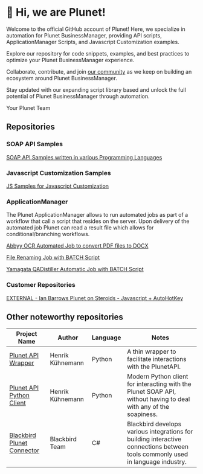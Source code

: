 # 👋 Hi, we are Plunet!

Welcome to the official GitHub account of Plunet! Here, we specialize in automation for Plunet BusinessManager, providing API scripts, ApplicationManager Scripts, and Javascript Customization examples.

Explore our repository for code snippets, examples, and best practices to optimize your Plunet BusinessManager experience.

Collaborate, contribute, and join [our community](https://community.plunet.com "our community") as we keep on building an ecosystem around Plunet BusinessManager.

Stay updated with our expanding script library based and unlock the full potential of Plunet BusinessManager through automation.

Your Plunet Team

## Repositories
### SOAP API Samples
[SOAP API Samples written in various Programming Languages](https://github.com/PlunetBusinessManager/SOAP-API-Samples "SOAP API Samples written in various languages")

### Javascript Customization Samples
[JS Samples for Javascript Customization](https://github.com/PlunetBusinessManager/JS-Customization-Samples)

### ApplicationManager
The Plunet ApplicationManager allows to run automated jobs as part of a workflow that call a script that resides on the server.  Upon delivery of the automated job Plunet can read a result file which allows for conditional/branching workflows.

[Abbyy OCR Automated Job to convert PDF files to DOCX](https://github.com/PlunetBusinessManager/ApplicationManager-Abbyy-OCR "Abbyy OCR Automated Job to convert PDF files to DOCX")

[File Renaming Job with BATCH Script](https://github.com/PlunetBusinessManager/ApplicationManager-File-Renaming "File Renaming Batch")

[Yamagata QADistiller Automatic Job with BATCH Script](https://github.com/PlunetBusinessManager/ApplicationManager-Yamagata-QADistiller "QADistiller Batch")

### Customer Repositories
[EXTERNAL - Ian Barrows Plunet on Steroids - Javascript + AutoHotKey](https://github.com/PlunetBusinessManager/Plunet-on-Steroids-Starter-Kit)


## Other noteworthy repositories

| Project Name |Author|Language|Notes|
|----|--|--|--|
|[Plunet API Wrapper](https://github.com/kuhnemann/plunetapi)|Henrik Kühnemann|Python|A thin wrapper to facilitate interactions with the PlunetAPI.|
[Plunet API Python Client](https://github.com/kuhnemann/pyplunet)|Henrik Kühnemann|Python|Modern Python client for interacting with the Plunet SOAP API, without having to deal with any of the soapiness.|
[Blackbird Plunet Connector](https://github.com/bb-io/Plunet)|Blackbird Team|C#|Blackbird develops various integrations for building interactive connections between tools commonly used in language industry.|


